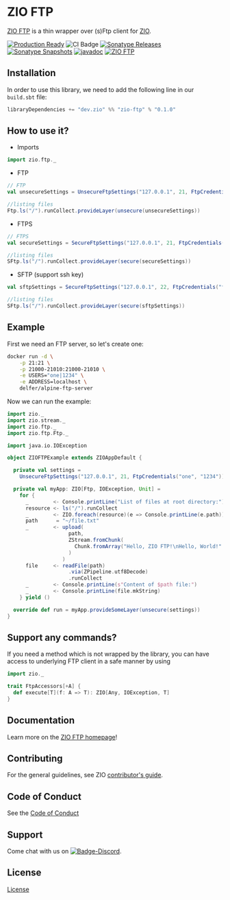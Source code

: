 [//]: # (This file was autogenerated using `zio-sbt-website` plugin via `sbt generateReadme` command.)
[//]: # (So please do not edit it manually. Instead, change "docs/index.md" file or sbt setting keys)
[//]: # (e.g. "readmeDocumentation" and "readmeSupport".)

# ZIO FTP

[ZIO FTP](https://zio.dev) is a thin wrapper over (s)Ftp client for [ZIO](https://zio.dev).

[![Production Ready](https://img.shields.io/badge/Project%20Stage-Production%20Ready-brightgreen.svg)](https://github.com/zio/zio/wiki/Project-Stages) ![CI Badge](https://github.com/zio/zio-ftp/workflows/CI/badge.svg) [![Sonatype Releases](https://img.shields.io/nexus/r/https/oss.sonatype.org/dev.zio/zio-ftp_2.13.svg?label=Sonatype%20Release)](https://oss.sonatype.org/content/repositories/releases/dev/zio/zio-ftp_2.13/) [![Sonatype Snapshots](https://img.shields.io/nexus/s/https/oss.sonatype.org/dev.zio/zio-ftp_2.13.svg?label=Sonatype%20Snapshot)](https://oss.sonatype.org/content/repositories/snapshots/dev/zio/zio-ftp_2.13/) [![javadoc](https://javadoc.io/badge2/dev.zio/zio-ftp-docs_2.13/javadoc.svg)](https://javadoc.io/doc/dev.zio/zio-ftp-docs_2.13) [![ZIO FTP](https://img.shields.io/github/stars/zio/zio-ftp?style=social)](https://github.com/zio/zio-ftp)

## Installation

In order to use this library, we need to add the following line in our `build.sbt` file:

```scala
libraryDependencies += "dev.zio" %% "zio-ftp" % "0.1.0" 
```

## How to use it?

* Imports
```scala
import zio.ftp._
```

* FTP
```scala
// FTP
val unsecureSettings = UnsecureFtpSettings("127.0.0.1", 21, FtpCredentials("foo", "bar"))

//listing files
Ftp.ls("/").runCollect.provideLayer(unsecure(unsecureSettings))
```

* FTPS
```scala
// FTPS
val secureSettings = SecureFtpSettings("127.0.0.1", 21, FtpCredentials("foo", "bar"))

//listing files
SFtp.ls("/").runCollect.provideLayer(secure(secureSettings))
```

* SFTP (support ssh key)

```scala
val sftpSettings = SecureFtpSettings("127.0.0.1", 22, FtpCredentials("foo", "bar"))

//listing files
SFtp.ls("/").runCollect.provideLayer(secure(sftpSettings))
```

## Example

First we need an FTP server, so let's create one:

```bash
docker run -d \
    -p 21:21 \
    -p 21000-21010:21000-21010 \
    -e USERS="one|1234" \
    -e ADDRESS=localhost \
    delfer/alpine-ftp-server
```

Now we can run the example:

```scala
import zio._
import zio.stream._
import zio.ftp._
import zio.ftp.Ftp._

import java.io.IOException

object ZIOFTPExample extends ZIOAppDefault {

  private val settings =
    UnsecureFtpSettings("127.0.0.1", 21, FtpCredentials("one", "1234"))

  private val myApp: ZIO[Ftp, IOException, Unit] =
    for {
      _        <- Console.printLine("List of files at root directory:")
      resource <- ls("/").runCollect
      _        <- ZIO.foreach(resource)(e => Console.printLine(e.path))
      path      = "~/file.txt"
      _        <- upload(
                    path,
                    ZStream.fromChunk(
                      Chunk.fromArray("Hello, ZIO FTP!\nHello, World!".getBytes)
                    )
                  )
      file     <- readFile(path)
                    .via(ZPipeline.utf8Decode)
                    .runCollect
      _        <- Console.printLine(s"Content of $path file:")
      _        <- Console.printLine(file.mkString)
    } yield ()

  override def run = myApp.provideSomeLayer(unsecure(settings))
}
```

## Support any commands?

If you need a method which is not wrapped by the library, you can have access to underlying FTP client in a safe manner by using

```scala
import zio._

trait FtpAccessors[+A] {
  def execute[T](f: A => T): ZIO[Any, IOException, T]
} 
```

## Documentation

Learn more on the [ZIO FTP homepage](https://zio.dev/zio-ftp/)!

## Contributing

For the general guidelines, see ZIO [contributor's guide](https://zio.dev/about/contributing).

## Code of Conduct

See the [Code of Conduct](https://zio.dev/about/code-of-conduct)

## Support

Come chat with us on [![Badge-Discord]][Link-Discord].

[Badge-Discord]: https://img.shields.io/discord/629491597070827530?logo=discord "chat on discord"
[Link-Discord]: https://discord.gg/2ccFBr4 "Discord"

## License

[License](LICENSE)
